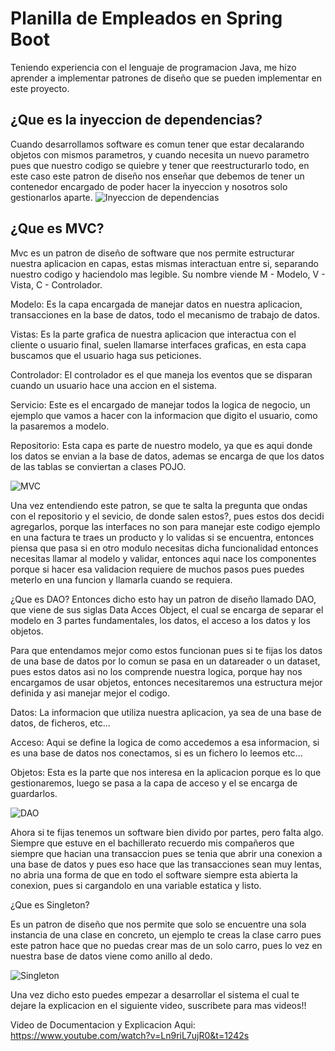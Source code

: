 # Planilla de Empleados en Spring Boot

Teniendo experiencia con el lenguaje de programacion Java, me hizo aprender a implementar patrones de diseño que se pueden implementar en este proyecto.

## ¿Que es la inyeccion de dependencias?
Cuando desarrollamos software es comun tener que estar decalarando objetos con mismos parametros, y cuando necesita un nuevo parametro pues que nuestro codigo se quiebre y tener que reestructurarlo todo, en este caso este patron de diseño nos enseñar que debemos de tener un contenedor encargado de poder hacer la inyeccion y nosotros solo gestionarlos aparte.
![Inyeccion de dependencias](https://itblogsogeti.files.wordpress.com/2015/10/both.png)

## ¿Que es MVC?

Mvc es un patron de diseño de software que nos permite estructurar nuestra aplicacion en capas, estas mismas interactuan entre si,
separando nuestro codigo y haciendolo mas legible. Su nombre viende  M - Modelo, V - Vista, C - Controlador.

Modelo: Es la capa encargada de manejar datos en nuestra aplicacion, transacciones en la base de datos, todo el mecanismo de trabajo de datos.

Vistas: Es la parte grafica de nuestra aplicacion que interactua con el cliente o usuario final, suelen llamarse interfaces graficas, en esta capa buscamos que el usuario haga sus peticiones.

Controlador: El controlador es el que maneja los eventos que se disparan cuando un usuario hace una accion en el sistema.

Servicio: Este es el encargado de manejar todos la logica de negocio, un ejemplo que vamos a hacer con la informacion que digito el usuario, como la pasaremos a modelo.

Repositorio: Esta capa es parte de nuestro modelo, ya que es aqui donde los datos se envian a la base de datos, ademas se encarga de que los datos de las tablas se conviertan a clases POJO.

![MVC](https://articulosvirtuales.com/uploads/images/photos/1/que_es_model_view_controller_mvc/Model-View-Controller%20(1).png)

Una vez entendiendo este patron, se que te salta la pregunta que ondas con el repositorio y el sevicio, de donde salen estos?, pues estos dos decidi agregarlos, porque las interfaces no son para manejar este codigo  ejemplo en una factura te traes un producto y lo validas si se encuentra, entonces piensa que pasa si en otro modulo necesitas dicha funcionalidad entonces necesitas llamar al modelo y validar, entonces aqui nace los componentes porque si hacer esa validacion requiere de muchos pasos pues puedes meterlo en una funcion y llamarla cuando se requiera.

¿Que es DAO?
Entonces dicho esto hay un patron de diseño llamado DAO, que viene de sus siglas Data Acces Object, el cual se encarga de separar el modelo en 3 partes fundamentales, los datos, el acceso a los datos y los objetos.

Para que entendamos mejor como estos funcionan pues si te fijas los datos de una base de datos por lo comun se pasa en un datareader o un dataset, pues estos datos asi no los comprende nuestra logica, porque hay nos encargamos de usar objetos, entonces necesitaremos una estructura mejor definida y asi manejar mejor el codigo.

Datos: La informacion que utiliza nuestra aplicacion, ya sea de una base de datos, de ficheros, etc...

Acceso: Aqui se define la logica de como accedemos a esa informacion, si es una base de datos nos conectamos, si es un fichero lo leemos etc...

Objetos: Esta es la parte que nos interesa en la aplicacion porque es lo que gestionaremos, luego se pasa a la capa de acceso y el se encarga de guardarlos.

![DAO](https://danielggarcia.files.wordpress.com/2009/05/dao.png)

Ahora si te fijas tenemos un software bien divido por partes, pero falta algo. Siempre que estuve en el bachillerato recuerdo mis compañeros que siempre que hacian una transaccion pues se tenia que abrir una conexion a una base de datos y pues eso hace que las transacciones sean muy lentas, no abria una forma de que en todo el software siempre esta abierta la conexion, pues si cargandolo en una variable estatica y listo.

¿Que es Singleton?

Es un patron de diseño que nos permite que solo se encuentre una sola instancia de una clase en concreto, un ejemplo te creas la clase carro pues este patron hace que no puedas crear mas de un solo carro, pues lo vez en nuestra base de datos viene como anillo al dedo.

![Singleton](https://lh5.googleusercontent.com/proxy/uzkd3co014mEUYYKZuzF7AGWDLJP2SgnTMFsjJgHf46RE2Rw2FLVFEUYvH1cPnu-CPUQAL0EEi9r9UolXdB0YvxNaVmfgsgPteMyCVYimLhFb5Z5ieH46wI)

Una vez dicho esto puedes empezar a desarrollar el sistema el cual te dejare la explicacion en el siguiente video, suscribete para mas videos!!

Video de Documentacion y Explicacion Aqui: https://www.youtube.com/watch?v=Ln9riL7ujR0&t=1242s
